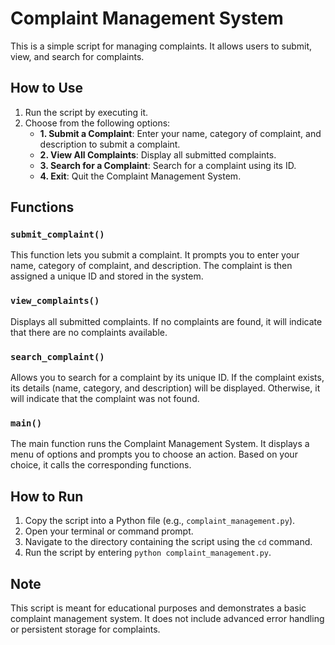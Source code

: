 # Complaint Management System

This is a simple script for managing complaints. It allows users to submit, view, and search for complaints.

## How to Use

1. Run the script by executing it.
2. Choose from the following options:
    - **1. Submit a Complaint**: Enter your name, category of complaint, and description to submit a complaint.
    - **2. View All Complaints**: Display all submitted complaints.
    - **3. Search for a Complaint**: Search for a complaint using its ID.
    - **4. Exit**: Quit the Complaint Management System.

## Functions

### `submit_complaint()`

This function lets you submit a complaint. It prompts you to enter your name, category of complaint, and description. The complaint is then assigned a unique ID and stored in the system.

### `view_complaints()`

Displays all submitted complaints. If no complaints are found, it will indicate that there are no complaints available.

### `search_complaint()`

Allows you to search for a complaint by its unique ID. If the complaint exists, its details (name, category, and description) will be displayed. Otherwise, it will indicate that the complaint was not found.

### `main()`

The main function runs the Complaint Management System. It displays a menu of options and prompts you to choose an action. Based on your choice, it calls the corresponding functions.

## How to Run

1. Copy the script into a Python file (e.g., `complaint_management.py`).
2. Open your terminal or command prompt.
3. Navigate to the directory containing the script using the `cd` command.
4. Run the script by entering `python complaint_management.py`.

## Note

This script is meant for educational purposes and demonstrates a basic complaint management system. It does not include advanced error handling or persistent storage for complaints.
